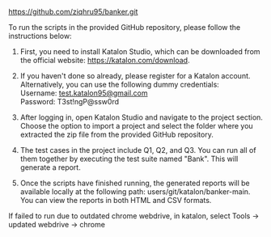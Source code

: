 https://github.com/ziqhru95/banker.git

To run the scripts in the provided GitHub repository, please follow the instructions below:

1. First, you need to install Katalon Studio, which can be downloaded from the official website: https://katalon.com/download.

2. If you haven't done so already, please register for a Katalon account. Alternatively, you can use the following dummy credentials:  
   Username: test.katalon95@gmail.com  
   Password: T3st!ngP@ssw0rd

3. After logging in, open Katalon Studio and navigate to the project section. Choose the option to import a project and select the folder where you extracted the zip file from the provided GitHub repository.

4. The test cases in the project include Q1, Q2, and Q3. You can run all of them together by executing the test suite named "Bank". This will generate a report.

5. Once the scripts have finished running, the generated reports will be available locally at the following path: users/git/katalon/banker-main. You can view the reports in both HTML and CSV formats.

If failed to run due to outdated chrome webdrive, in katalon, select Tools -> updated webdrive -> chrome 
